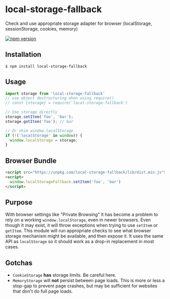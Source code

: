 # local-storage-fallback
Check and use appropriate storage adapter for browser (localStorage, sessionStorage, cookies, memory)

[![npm version](https://badge.fury.io/js/local-storage-fallback.svg)](https://badge.fury.io/js/local-storage-fallback)

## Installation

```
$ npm install local-storage-fallback
```

## Usage

```js
import storage from 'local-storage-fallback'
// use object destructuring when using require()
// const {storage} = require('local-storage-fallback')

// Use storage directly
storage.setItem('foo', 'bar');
storage.getItem('foo'); // bar

// Or shim window.localStorage
if (!('localStorage' in window)) {
  window.localStorage = storage;
}
```

## Browser Bundle

```html
<script src="https://unpkg.com/local-storage-fallback/lib/dist.min.js"></script>
<script>
  window.localStorageFallback.setItem('foo', 'bar')
</script>
```

## Purpose

With browser settings like "Private Browsing" it has become a problem to rely on a working `window.localStorage`, even in newer browsers. Even though it may exist, it will throw exceptions when trying to use `setItem` or `getItem`. This module will run appropriate checks to see what browser storage mechanism might be available, and then expose it. It uses the same API as `localStorage` so it should work as a drop-in replacement in most cases.

## Gotchas

* `CookieStorage` __has__ storage limits. Be careful here.
* `MemoryStorage` will __not__ persist between page loads. This is more or less a stop-gap to prevent page crashes, but may be sufficient for websites that don't do full page loads.
